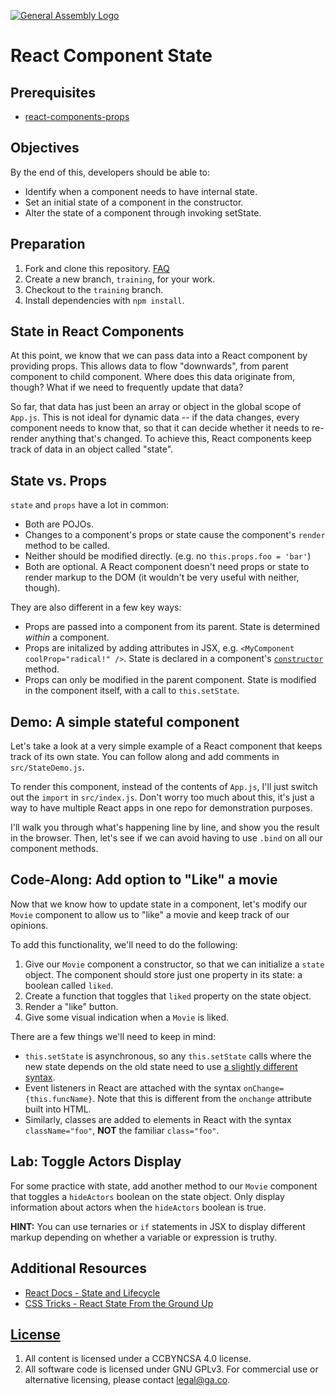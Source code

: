 [![General Assembly Logo](https://camo.githubusercontent.com/1a91b05b8f4d44b5bbfb83abac2b0996d8e26c92/687474703a2f2f692e696d6775722e636f6d2f6b6538555354712e706e67)](https://generalassemb.ly/education/web-development-immersive)

# React Component State

## Prerequisites

-   [react-components-props](https://git.generalassemb.ly/ga-wdi-boston/react-components-props)

## Objectives

By the end of this, developers should be able to:

-  Identify when a component needs to have internal state.
-  Set an initial state of a component in the constructor.
-  Alter the state of a component through invoking setState.

## Preparation

1.  Fork and clone this repository.
 [FAQ](https://github.com/ga-wdi-boston/meta/wiki/ForkAndClone)
1.  Create a new branch, `training`, for your work.
1.  Checkout to the `training` branch.
1.  Install dependencies with `npm install`.

## State in React Components

At this point, we know that we can pass data into a React component by providing
props. This allows data to flow "downwards", from parent component to child
component. Where does this data originate from, though? What if we need to
frequently update that data?

So far, that data has just been an array or object in the global scope of
`App.js`. This is not ideal for dynamic data -- if the data changes, every
component needs to know that, so that it can decide whether it needs to
re-render anything that's changed. To achieve this, React components keep track
of data in an object called "state".

## State vs. Props

`state` and `props` have a lot in common:

-  Both are POJOs.
-  Changes to a component's props or state cause the component's `render`
   method to be called.
-  Neither should be modified directly. (e.g. no `this.props.foo = 'bar'`)
-  Both are optional. A React component doesn't need props or state to render
   markup to the DOM (it wouldn't be very useful with neither, though).

They are also different in a few key ways:

-  Props are passed into a component from its parent. State is determined
   _within_ a component.
-  Props are initalized by adding attributes in JSX, e.g. `<MyComponent coolProp="radical!" />`. State is declared in a component's [`constructor`](https://reactjs.org/docs/react-component.html#constructor) method.
-  Props can only be modified in the parent component. State is modified in
   the component itself, with a call to `this.setState`.


## Demo: A simple stateful component

Let's take a look at a very simple example of a React component that keeps
track of its own state. You can follow along and add comments in
 `src/StateDemo.js`.

To render this component, instead of the contents of `App.js`, I'll just switch
out the `import` in `src/index.js`. Don't worry too much about this, it's just
a way to have multiple React apps in one repo for demonstration purposes.

I'll walk you through what's happening line by line, and show you the result
in the browser. Then, let's see if we can avoid having to use `.bind` on all
our component methods.

## Code-Along: Add option to "Like" a movie

Now that we know how to update state in a component, let's modify our `Movie`
component to allow us to "like" a movie and keep track of our opinions.

To add this functionality, we'll need to do the following:

1. Give our `Movie` component a constructor, so that we can initialize a `state`
   object. The component should store just one property in its state: a boolean
   called `liked`.
1. Create a function that toggles that `liked` property on the state object.
1. Render a "like" button.
1. Give some visual indication when a `Movie` is liked.

There are a few things we'll need to keep in mind:

- `this.setState` is asynchronous, so any `this.setState` calls where the new
  state depends on the old state need to use [a slightly different syntax](https://reactjs.org/docs/state-and-lifecycle.html#state-updates-may-be-asynchronous).
- Event listeners in React are attached with the syntax
  `onChange={this.funcName}`. Note that this is different from the `onchange`
  attribute built into HTML.
- Similarly, classes are added to elements in React with the syntax
  `className="foo"`, **NOT** the familiar `class="foo"`.

## Lab: Toggle Actors Display

For some practice with state, add another method to our `Movie` component that
toggles a `hideActors` boolean on the state object. Only display information
about actors when the `hideActors` boolean is true.

**HINT:** You can use ternaries or `if` statements in JSX to display different
markup depending on whether a variable or expression is truthy.

## Additional Resources

-   [React Docs - State and Lifecycle](https://reactjs.org/docs/state-and-lifecycle.html)
-   [CSS Tricks - React State From the Ground Up](https://css-tricks.com/react-state-from-the-ground-up/)

## [License](LICENSE)

1.  All content is licensed under a CC­BY­NC­SA 4.0 license.
1.  All software code is licensed under GNU GPLv3. For commercial use or
    alternative licensing, please contact legal@ga.co.
